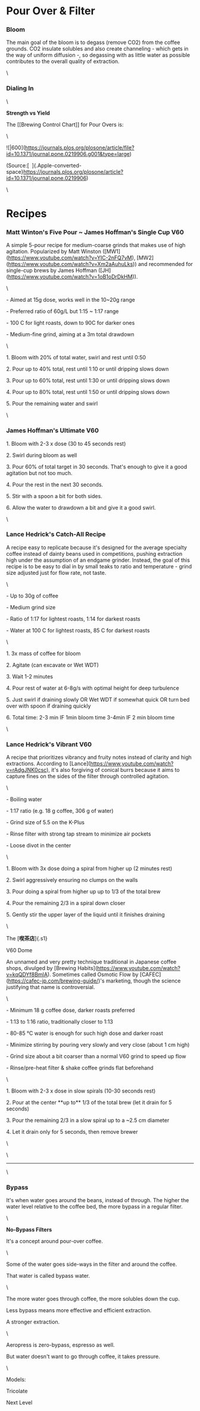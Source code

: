 # Pour Over & Filter

### Bloom

The main goal of the bloom is to degass (remove CO2) from the coffee
grounds. CO2 insulate solubles and also create channeling - which gets
in the way of uniform diffusion -, so degassing with as little water as
possible contributes to the overall quality of extraction.

\

### Dialing In

\

**Strength vs Yield**

The \[\[Brewing Control Chart\]\] for Pour Overs is:

\

\![\|600\](https://journals.plos.org/plosone/article/file?id=10.1371/journal.pone.0219906.g001&type=large)

(Source:[ 
]{.Apple-converted-space}https://journals.plos.org/plosone/article?id=10.1371/journal.pone.0219906)

\

# Recipes

### Matt Winton\'s Five Pour \~ James Hoffman\'s Single Cup V60

A simple 5-pour recipe for medium-coarse grinds that makes use of high
agitation. Popularized by Matt Winston
(\[MW1\](https://www.youtube.com/watch?v=YIC-2nFQ7vM),
\[MW2\](https://www.youtube.com/watch?v=Xm2aAuhuLks)) and recommended
for single-cup brews by James Hoffman
(\[JH\](https://www.youtube.com/watch?v=1oB1oDrDkHM)).

\

\- Aimed at 15g dose, works well in the 10\~20g range

\- Preferred ratio of 60g/L but 1:15 \~ 1:17 range

\- 100 C for light roasts, down to 90C for darker ones

\- Medium-fine grind, aiming at a 3m total drawdown

\

1\. Bloom with 20% of total water, swirl and rest until 0:50

2\. Pour up to 40% total, rest until 1:10 or until dripping slows down

3\. Pour up to 60% total, rest until 1:30 or until dripping slows down

4\. Pour up to 80% total, rest until 1:50 or until dripping slows down

5\. Pour the remaining water and swirl

\

### James Hoffman\'s Ultimate V60

1\. Bloom with 2-3 x dose (30 to 45 seconds rest)

2\. Swirl during bloom as well

3\. Pour 60% of total target in 30 seconds. That\'s enough to give it a
good agitation but not too much.

4\. Pour the rest in the next 30 seconds.

5\. Stir with a spoon a bit for both sides.

6\. Allow the water to drawdown a bit and give it a good swirl.

\

### Lance Hedrick\'s Catch-All Recipe

A recipe easy to replicate because it\'s designed for the average
specialty coffee instead of dainty beans used in competitions, pushing
extraction high under the assumption of an endgame grinder. Instead, the
goal of this recipe is to be easy to dial in by small teaks to ratio and
temperature - grind size adjusted just for flow rate, not taste.

\

\- Up to 30g of coffee

\- Medium grind size

\- Ratio of 1:17 for lightest roasts, 1:14 for darkest roasts

\- Water at 100 C for lightest roasts, 85 C for darkest roasts

\

1\. 3x mass of coffee for bloom

2\. Agitate (can excavate or Wet WDT)

3\. Wait 1-2 minutes

4\. Pour rest of water at 6-8g/s with optimal height for deep turbulence

5\. Just swirl if draining slowly OR Wet WDT if somewhat quick OR turn
bed over with spoon if draining quickly

6\. Total time: 2-3 min IF 1min bloom time 3-4min IF 2 min bloom time

\

### Lance Hedrick\'s Vibrant V60

A recipe that prioritizes vibrancy and fruity notes instead of clarity
and high extractions. According to
\[Lance\](https://www.youtube.com/watch?v=rAdgJNK0csc), it\'s also
forgiving of conical burrs because it aims to capture fines on the sides
of the filter through controlled agitation.

\

\- Boiling water

\- 1:17 ratio (e.g. 18 g coffee, 306 g of water)

\- Grind size of 5.5 on the K-Plus

\- Rinse filter with strong tap stream to minimize air pockets

\- Loose divot in the center

\

1\. Bloom with 3x dose doing a spiral from higher up (2 minutes rest)

2\. Swirl aggressively ensuring no clumps on the walls

3\. Pour doing a spiral from higher up up to 1/3 of the total brew

4\. Pour the remaining 2/3 in a spiral down closer

5\. Gently stir the upper layer of the liquid until it finishes draining

\

The [**喫茶店**]{.s1}

V60 Dome

An unnamed and very pretty technique traditional in Japanese coffee
shops, divulged by \[Brewing
Habits\](https://www.youtube.com/watch?v=kqQDYf8BmIA). Sometimes called
Osmotic Flow by \[CAFEC\](https://cafec-jp.com/brewing-guide/)\'s
marketing, though the science justifying that name is controversial.

\

\- Minimum 18 g coffee dose, darker roasts preferred

\- 1:13 to 1:16 ratio, traditionally closer to 1:13

\- 80-85 °C water is enough for such high dose and darker roast

\- Minimize stirring by pouring very slowly and very close (about 1 cm
high)

\- Grind size about a bit coarser than a normal V60 grind to speed up
flow

\- Rinse/pre-heat filter & shake coffee grinds flat beforehand

\

1\. Bloom with 2-3 x dose in slow spirals (10-30 seconds rest)

2\. Pour at the center \*\*up to\*\* 1/3 of the total brew (let it drain
for 5 seconds)

3\. Pour the remaining 2/3 in a slow spiral up to a \~2.5 cm diameter

4\. Let it drain only for 5 seconds, then remove brewer

\

\

---

\

### Bypass

It\'s when water goes around the beans, instead of through. The higher
the water level relative to the coffee bed, the more bypass in a regular
filter.

\

**No-Bypass Filters**

It\'s a concept around pour-over coffee.

\

Some of the water goes side-ways in the filter and around the coffee.

That water is called bypass water.

\

The more water goes through coffee, the more solubles down the cup.

Less bypass means more effective and efficient extraction.

A stronger extraction.

\

Aeropress is zero-bypass, espresso as well.

But water doesn\'t want to go through coffee, it takes pressure.

\

Models:

Tricolate

Next Level
